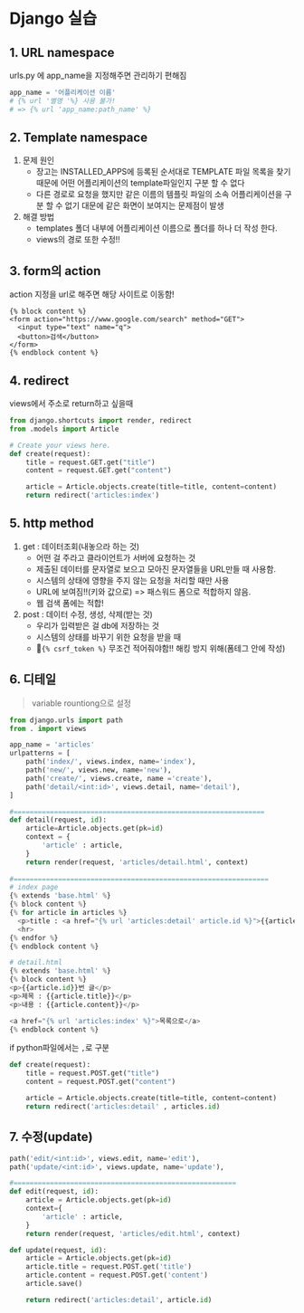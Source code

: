 # Django 실습



## 1. URL namespace

urls.py 에 app_name을 지정해주면 관리하기 편해짐

```python
app_name = '어플리케이션 이름'
# {% url '별명 '%} 사용 불가!
# => {% url 'app_name:path_name' %}
```



## 2. Template namespace

1. 문제 원인
   - 장고는 INSTALLED_APPS에 등록된 순서대로 TEMPLATE 파일 목록을 찾기 때문에 어떤 어플리케이션의 template파일인지 구분 할 수 없다
   - 다른 경로로 요청을 했지만 같은 이름의 템플릿 파일의 소속 어플리케이션을 구분 할 수 없기 대문에 같은 화면이 보여지는 문제점이 발생
2. 해결 방법
   - templates 폴더 내부에 어플리케이션 이름으로 폴더를 하나 더 작성 한다.
   - views의 경로 또한 수정!!



## 3. form의 action

action 지정을 url로 해주면 해당 사이트로 이동함!

```django
{% block content %}
<form action="https://www.google.com/search" method="GET">
  <input type="text" name="q">
  <button>검색</button>
</form>
{% endblock content %}
```



## 4. redirect

views에서 주소로 return하고 싶을때

```python
from django.shortcuts import render, redirect
from .models import Article

# Create your views here.
def create(request):
    title = request.GET.get("title")
    content = request.GET.get("content")

    article = Article.objects.create(title=title, content=content)
    return redirect('articles:index')
```



## 5. http method

1. get : 데이터조회(내놓으라 하는 것)
   - 어떤 걸 주라고 클라이언트가 서버에 요청하는 것
   - 제출된 데이터를 문자열로 보으고 모아진 문자열들을 URL만들 때 사용함.
   - 시스템의 상태에 영향을 주지 않는 요청을 처리할 때만 사용
   - URL에 보여짐!!(키와 값으로) => 패스워드 폼으로 적합하지 않음.
   - 웹 검색 폼에는 적합!
2. post : 데이터 수정, 생성, 삭제(받는 것)
   - 우리가 입력받은 걸 db에 저장하는 것
   - 시스템의 상태를 바꾸기 위한 요청을 받을 때
   - 📌`{% csrf_token %}` 무조건 적어줘야함!! 해킹 방지 위해(폼테그 안에 작성)



## 6. 디테일

> variable rountiong으로 설정

```python
from django.urls import path
from . import views

app_name = 'articles'
urlpatterns = [
    path('index/', views.index, name='index'),
    path('new/', views.new, name='new'),
    path('create/', views.create, name ='create'),
    path('detail/<int:id>', views.detail, name='detail'),
]

#==============================================================
def detail(request, id):
    article=Article.objects.get(pk=id)
    context = {
        'article' : article,
    }
    return render(request, 'articles/detail.html', context)
    
#===============================================================
# index page
{% extends 'base.html' %}
{% block content %}
{% for article in articles %}
  <p>title : <a href="{% url 'articles:detail' article.id %}">{{article.title}}</a></p>
  <hr>
{% endfor %}
{% endblock content %}

# detail.html
{% extends 'base.html' %}
{% block content %}
<p>{{article.id}}번 글</p>
<p>제목 : {{article.title}}</p>
<p>내용 : {{article.content}}</p>

<a href="{% url 'articles:index' %}">목록으로</a>
{% endblock content %}
```



if python파일에서는 `,`로 구분

```python
def create(request):
    title = request.POST.get("title")
    content = request.POST.get("content")

    article = Article.objects.create(title=title, content=content)
    return redirect('articles:detail' , articles.id)
```



## 7. 수정(update)

```python
path('edit/<int:id>', views.edit, name='edit'),
path('update/<int:id>', views.update, name='update'),

#=======================================================
def edit(request, id):
    article = Article.objects.get(pk=id)
    context={
        'article' : article,
    }
    return render(request, 'articles/edit.html', context)

def update(request, id):
    article = Article.objects.get(pk=id)
    article.title = request.POST.get('title')
    article.content = request.POST.get('content')
    article.save()

    return redirect('articles:detail', article.id)
```

